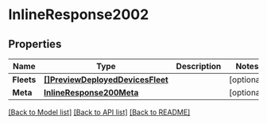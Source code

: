 # InlineResponse2002

## Properties

Name | Type | Description | Notes
------------ | ------------- | ------------- | -------------
**Fleets** | [**[]PreviewDeployedDevicesFleet**](preview.deployed_devices.fleet.md) |  | [optional] 
**Meta** | [**InlineResponse200Meta**](inline_response_200_meta.md) |  | [optional] 

[[Back to Model list]](../README.md#documentation-for-models) [[Back to API list]](../README.md#documentation-for-api-endpoints) [[Back to README]](../README.md)


